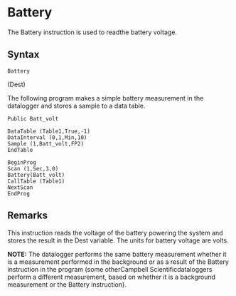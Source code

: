 # Battery

The Battery instruction is used to readthe battery voltage.

## Syntax

```
Battery
```

(Dest)

The following program makes a simple battery measurement in the datalogger and stores a sample to a data table.

```
Public Batt_volt

DataTable (Table1,True,-1)
DataInterval (0,1,Min,10)
Sample (1,Batt_volt,FP2)
EndTable

BeginProg
Scan (1,Sec,3,0)
Battery(Batt_volt)
CallTable (Table1)
NextScan
EndProg
```

## Remarks

This instruction reads the voltage of the battery powering the system and stores the result in the Dest variable. The units for battery voltage are volts.

**NOTE:** The datalogger performs the same battery measurement whether it is a measurement performed in the background or as a result of the Battery instruction in the program (some otherCampbell Scientificdataloggers perform a different measurement, based on whether it is a background measurement or the Battery instruction).
